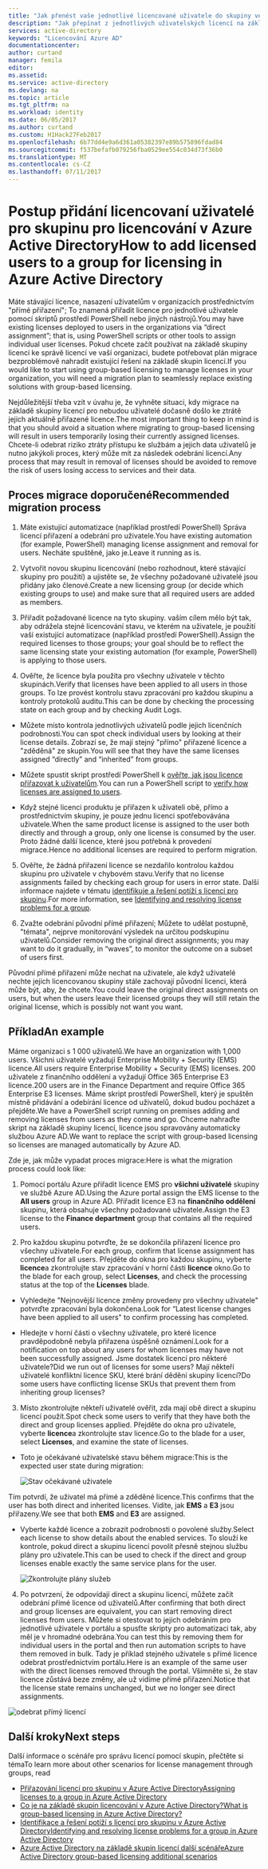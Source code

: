 ```yaml
---
title: "Jak přenést vaše jednotlivé licencované uživatele do skupiny ve službě Azure Active Directory | Microsoft Docs"
description: "Jak přepínat z jednotlivých uživatelských licencí na základě skupiny licencí pomocí služby Azure Active Directory pro"
services: active-directory
keywords: "Licencování Azure AD"
documentationcenter: 
author: curtand
manager: femila
editor: 
ms.assetid: 
ms.service: active-directory
ms.devlang: na
ms.topic: article
ms.tgt_pltfrm: na
ms.workload: identity
ms.date: 06/05/2017
ms.author: curtand
ms.custom: H1Hack27Feb2017
ms.openlocfilehash: 6b77dd4e9a6d361a05382397e89b575896fdad84
ms.sourcegitcommit: f537befafb079256fba0529ee554c034d73f36b0
ms.translationtype: MT
ms.contentlocale: cs-CZ
ms.lasthandoff: 07/11/2017
---
```

# <a name="how-to-add-licensed-users-to-a-group-for-licensing-in-azure-active-directory"></a><span data-ttu-id="3806a-104">Postup přidání licencovaní uživatelé pro skupinu pro licencování v Azure Active Directory</span><span class="sxs-lookup"><span data-stu-id="3806a-104">How to add licensed users to a group for licensing in Azure Active Directory</span></span>

<span data-ttu-id="3806a-105">Máte stávající licence, nasazení uživatelům v organizacích prostřednictvím "přímé přiřazení"; To znamená přiřadit licence pro jednotlivé uživatele pomocí skriptů prostředí PowerShell nebo jiných nástrojů.</span><span class="sxs-lookup"><span data-stu-id="3806a-105">You may have existing licenses deployed to users in the organizations via “direct assignment”; that is, using PowerShell scripts or other tools to assign individual user licenses.</span></span> <span data-ttu-id="3806a-106">Pokud chcete začít používat na základě skupiny licencí ke správě licencí ve vaší organizaci, budete potřebovat plán migrace bezproblémově nahradit existující řešení na základě skupin licencí.</span><span class="sxs-lookup"><span data-stu-id="3806a-106">If you would like to start using group-based licensing to manage licenses in your organization, you will need a migration plan to seamlessly replace existing solutions with group-based licensing.</span></span>

<span data-ttu-id="3806a-107">Nejdůležitější třeba vzít v úvahu je, že vyhněte situaci, kdy migrace na základě skupiny licencí pro nebudou uživatelé dočasně došlo ke ztrátě jejich aktuálně přiřazené licence.</span><span class="sxs-lookup"><span data-stu-id="3806a-107">The most important thing to keep in mind is that you should avoid a situation where migrating to group-based licensing will result in users temporarily losing their currently assigned licenses.</span></span> <span data-ttu-id="3806a-108">Chcete-li odebrat riziko ztráty přístupu ke službám a jejich data uživatelů je nutno jakýkoli proces, který může mít za následek odebrání licencí.</span><span class="sxs-lookup"><span data-stu-id="3806a-108">Any process that may result in removal of licenses should be avoided to remove the risk of users losing access to services and their data.</span></span>

## <a name="recommended-migration-process"></a><span data-ttu-id="3806a-109">Proces migrace doporučené</span><span class="sxs-lookup"><span data-stu-id="3806a-109">Recommended migration process</span></span>

1. <span data-ttu-id="3806a-110">Máte existující automatizace (například prostředí PowerShell) Správa licencí přiřazení a odebrání pro uživatele.</span><span class="sxs-lookup"><span data-stu-id="3806a-110">You have existing automation (for example, PowerShell) managing license assignment and removal for users.</span></span> <span data-ttu-id="3806a-111">Necháte spuštěné, jako je.</span><span class="sxs-lookup"><span data-stu-id="3806a-111">Leave it running as is.</span></span>

2. <span data-ttu-id="3806a-112">Vytvořit novou skupinu licencování (nebo rozhodnout, které stávající skupiny pro použití) a ujistěte se, že všechny požadované uživatelé jsou přidány jako členové.</span><span class="sxs-lookup"><span data-stu-id="3806a-112">Create a new licensing group (or decide which existing groups to use) and make sure that all required users are added as members.</span></span>

3. <span data-ttu-id="3806a-113">Přiřadit požadované licence na tyto skupiny. vaším cílem mělo být tak, aby odrážela stejné licencování stavu, ve kterém na uživatele, je použití vaší existující automatizace (například prostředí PowerShell).</span><span class="sxs-lookup"><span data-stu-id="3806a-113">Assign the required licenses to those groups; your goal should be to reflect the same licensing state your existing automation (for example, PowerShell) is applying to those users.</span></span>

4. <span data-ttu-id="3806a-114">Ověřte, že licence byla použita pro všechny uživatele v těchto skupinách.</span><span class="sxs-lookup"><span data-stu-id="3806a-114">Verify that licenses have been applied to all users in those groups.</span></span> <span data-ttu-id="3806a-115">To lze provést kontrolu stavu zpracování pro každou skupinu a kontroly protokolů auditu.</span><span class="sxs-lookup"><span data-stu-id="3806a-115">This can be done by checking the processing state on each group and by checking Audit Logs.</span></span>

  - <span data-ttu-id="3806a-116">Můžete místo kontrola jednotlivých uživatelů podle jejich licenčních podrobnosti.</span><span class="sxs-lookup"><span data-stu-id="3806a-116">You can spot check individual users by looking at their license details.</span></span> <span data-ttu-id="3806a-117">Zobrazí se, že mají stejný "přímo" přiřazené licence a "zděděná" ze skupin.</span><span class="sxs-lookup"><span data-stu-id="3806a-117">You will see that they have the same licenses assigned “directly” and “inherited” from groups.</span></span>

  - <span data-ttu-id="3806a-118">Můžete spustit skript prostředí PowerShell k [ověřte, jak jsou licence přiřazovat k uživatelům](active-directory-licensing-group-advanced.md#use-powershell-to-see-who-has-inherited-and-direct-licenses).</span><span class="sxs-lookup"><span data-stu-id="3806a-118">You can run a PowerShell script to [verify how licenses are assigned to users](active-directory-licensing-group-advanced.md#use-powershell-to-see-who-has-inherited-and-direct-licenses).</span></span>

  - <span data-ttu-id="3806a-119">Když stejné licenci produktu je přiřazen k uživateli obě, přímo a prostřednictvím skupiny, je pouze jednu licenci spotřebovávána uživatele.</span><span class="sxs-lookup"><span data-stu-id="3806a-119">When the same product license is assigned to the user both directly and through a group, only one license is consumed by the user.</span></span> <span data-ttu-id="3806a-120">Proto žádné další licence, které jsou potřebná k provedení migrace.</span><span class="sxs-lookup"><span data-stu-id="3806a-120">Hence no additional licenses are required to perform migration.</span></span>

5. <span data-ttu-id="3806a-121">Ověřte, že žádná přiřazení licence se nezdařilo kontrolou každou skupinu pro uživatele v chybovém stavu.</span><span class="sxs-lookup"><span data-stu-id="3806a-121">Verify that no license assignments failed by checking each group for users in error state.</span></span> <span data-ttu-id="3806a-122">Další informace najdete v tématu [identifikuje a řešení potíží s licencí pro skupinu](active-directory-licensing-group-problem-resolution-azure-portal.md).</span><span class="sxs-lookup"><span data-stu-id="3806a-122">For more information, see [Identifying and resolving license problems for a group](active-directory-licensing-group-problem-resolution-azure-portal.md).</span></span>

6. <span data-ttu-id="3806a-123">Zvažte odebrání původní přímé přiřazení; Můžete to udělat postupně, "témata", nejprve monitorování výsledek na určitou podskupinu uživatelů.</span><span class="sxs-lookup"><span data-stu-id="3806a-123">Consider removing the original direct assignments; you may want to do it gradually, in “waves”, to monitor the outcome on a subset of users first.</span></span>

  <span data-ttu-id="3806a-124">Původní přímé přiřazení může nechat na uživatele, ale když uživatelé nechte jejich licencovanou skupiny stále zachovají původní licenci, která může být, aby, že chcete.</span><span class="sxs-lookup"><span data-stu-id="3806a-124">You could leave the original direct assignments on users, but when the users leave their licensed groups they will still retain the original license, which is possibly not want you want.</span></span>

## <a name="an-example"></a><span data-ttu-id="3806a-125">Příklad</span><span class="sxs-lookup"><span data-stu-id="3806a-125">An example</span></span>

<span data-ttu-id="3806a-126">Máme organizaci s 1 000 uživatelů.</span><span class="sxs-lookup"><span data-stu-id="3806a-126">We have an organization with 1,000 users.</span></span> <span data-ttu-id="3806a-127">Všichni uživatelé vyžadují Enterprise Mobility + Security (EMS) licence.</span><span class="sxs-lookup"><span data-stu-id="3806a-127">All users require Enterprise Mobility + Security (EMS) licenses.</span></span> <span data-ttu-id="3806a-128">200 uživatele z finančního oddělení a vyžadují Office 365 Enterprise E3 licence.</span><span class="sxs-lookup"><span data-stu-id="3806a-128">200 users are in the Finance Department and require Office 365 Enterprise E3 licenses.</span></span> <span data-ttu-id="3806a-129">Máme skript prostředí PowerShell, který je spuštěn místně přidávání a odebírání licence od uživatelů, dokud budou pocházet a přejděte.</span><span class="sxs-lookup"><span data-stu-id="3806a-129">We have a PowerShell script running on premises adding and removing licenses from users as they come and go.</span></span> <span data-ttu-id="3806a-130">Chceme nahraďte skript na základě skupiny licencí, licence jsou spravovány automaticky službou Azure AD.</span><span class="sxs-lookup"><span data-stu-id="3806a-130">We want to replace the script with group-based licensing so licenses are managed automatically by Azure AD.</span></span>

<span data-ttu-id="3806a-131">Zde je, jak může vypadat proces migrace:</span><span class="sxs-lookup"><span data-stu-id="3806a-131">Here is what the migration process could look like:</span></span>

1. <span data-ttu-id="3806a-132">Pomocí portálu Azure přiřadit licence EMS pro **všichni uživatelé** skupiny ve službě Azure AD.</span><span class="sxs-lookup"><span data-stu-id="3806a-132">Using the Azure portal assign the EMS license to the **All users** group in Azure AD.</span></span> <span data-ttu-id="3806a-133">Přiřadit licence E3 na **finančního oddělení** skupinu, která obsahuje všechny požadované uživatele.</span><span class="sxs-lookup"><span data-stu-id="3806a-133">Assign the E3 license to the **Finance department** group that contains all the required users.</span></span>

2. <span data-ttu-id="3806a-134">Pro každou skupinu potvrďte, že se dokončila přiřazení licence pro všechny uživatele.</span><span class="sxs-lookup"><span data-stu-id="3806a-134">For each group, confirm that license assignment has completed for all users.</span></span> <span data-ttu-id="3806a-135">Přejděte do okna pro každou skupinu, vyberte **licence**a zkontrolujte stav zpracování v horní části **licence** okno.</span><span class="sxs-lookup"><span data-stu-id="3806a-135">Go to the blade for each group, select **Licenses**, and check the processing status at the top of the **Licenses** blade.</span></span>

  - <span data-ttu-id="3806a-136">Vyhledejte "Nejnovější licence změny provedeny pro všechny uživatele" potvrďte zpracování byla dokončena.</span><span class="sxs-lookup"><span data-stu-id="3806a-136">Look for “Latest license changes have been applied to all users" to confirm processing has completed.</span></span>

  - <span data-ttu-id="3806a-137">Hledejte v horní části o všechny uživatele, pro které licence pravděpodobně nebyla přiřazena úspěšně oznámení.</span><span class="sxs-lookup"><span data-stu-id="3806a-137">Look for a notification on top about any users for whom licenses may have not been successfully assigned.</span></span> <span data-ttu-id="3806a-138">Jsme dostatek licencí pro některé uživatele?</span><span class="sxs-lookup"><span data-stu-id="3806a-138">Did we run out of licenses for some users?</span></span> <span data-ttu-id="3806a-139">Mají někteří uživatelé konfliktní licence SKU, které brání dědění skupiny licencí?</span><span class="sxs-lookup"><span data-stu-id="3806a-139">Do some users have conflicting license SKUs that prevent them from inheriting group licenses?</span></span>

3. <span data-ttu-id="3806a-140">Místo zkontrolujte někteří uživatelé ověřit, zda mají obě direct a skupinu licencí použít.</span><span class="sxs-lookup"><span data-stu-id="3806a-140">Spot check some users to verify that they have both the direct and group licenses applied.</span></span> <span data-ttu-id="3806a-141">Přejděte do okna pro uživatele, vyberte **licence**a zkontrolujte stav licence.</span><span class="sxs-lookup"><span data-stu-id="3806a-141">Go to the blade for a user, select **Licenses**, and examine the state of licenses.</span></span>

  - <span data-ttu-id="3806a-142">Toto je očekávané uživatelské stavu během migrace:</span><span class="sxs-lookup"><span data-stu-id="3806a-142">This is the expected user state during migration:</span></span>

      ![Stav očekávané uživatele](media/active-directory-licensing-group-migration-azure-portal/expected-user-state.png)

  <span data-ttu-id="3806a-144">Tím potvrdí, že uživatel má přímé a zděděné licence.</span><span class="sxs-lookup"><span data-stu-id="3806a-144">This confirms that the user has both direct and inherited licenses.</span></span> <span data-ttu-id="3806a-145">Vidíte, jak **EMS** a **E3** jsou přiřazeny.</span><span class="sxs-lookup"><span data-stu-id="3806a-145">We see that both **EMS** and **E3** are assigned.</span></span>

  - <span data-ttu-id="3806a-146">Vyberte každé licence a zobrazit podrobnosti o povolené služby.</span><span class="sxs-lookup"><span data-stu-id="3806a-146">Select each license to show details about the enabled services.</span></span> <span data-ttu-id="3806a-147">To slouží ke kontrole, pokud direct a skupinu licencí povolit přesně stejnou službu plány pro uživatele.</span><span class="sxs-lookup"><span data-stu-id="3806a-147">This can be used to check if the direct and group licenses enable exactly the same service plans for the user.</span></span>

      ![Zkontrolujte plány služeb](media/active-directory-licensing-group-migration-azure-portal/check-service-plans.png)

4. <span data-ttu-id="3806a-149">Po potvrzení, že odpovídají direct a skupinu licencí, můžete začít odebrání přímé licence od uživatelů.</span><span class="sxs-lookup"><span data-stu-id="3806a-149">After confirming that both direct and group licenses are equivalent, you can start removing direct licenses from users.</span></span> <span data-ttu-id="3806a-150">Můžete si otestovat to jejich odebráním pro jednotlivé uživatele v portálu a spusťte skripty pro automatizaci tak, aby měl je v hromadné odebrána.</span><span class="sxs-lookup"><span data-stu-id="3806a-150">You can test this by removing them for individual users in the portal and then run automation scripts to have them removed in bulk.</span></span> <span data-ttu-id="3806a-151">Tady je příklad stejného uživatele s přímé licence odebrat prostřednictvím portálu.</span><span class="sxs-lookup"><span data-stu-id="3806a-151">Here is an example of the same user with the direct licenses removed through the portal.</span></span> <span data-ttu-id="3806a-152">Všimněte si, že stav licence zůstává beze změny, ale už vidíme přímé přiřazení.</span><span class="sxs-lookup"><span data-stu-id="3806a-152">Notice that the license state remains unchanged, but we no longer see direct assignments.</span></span>

  ![odebrat přímý licencí](media/active-directory-licensing-group-migration-azure-portal/direct-licenses-removed.png)


## <a name="next-steps"></a><span data-ttu-id="3806a-154">Další kroky</span><span class="sxs-lookup"><span data-stu-id="3806a-154">Next steps</span></span>

<span data-ttu-id="3806a-155">Další informace o scénáře pro správu licencí pomocí skupin, přečtěte si téma</span><span class="sxs-lookup"><span data-stu-id="3806a-155">To learn more about other scenarios for license management through groups, read</span></span>

* [<span data-ttu-id="3806a-156">Přiřazování licencí pro skupinu v Azure Active Directory</span><span class="sxs-lookup"><span data-stu-id="3806a-156">Assigning licenses to a group in Azure Active Directory</span></span>](active-directory-licensing-group-assignment-azure-portal.md)
* [<span data-ttu-id="3806a-157">Co je na základě skupin licencování v Azure Active Directory?</span><span class="sxs-lookup"><span data-stu-id="3806a-157">What is group-based licensing in Azure Active Directory?</span></span>](active-directory-licensing-whatis-azure-portal.md)
* [<span data-ttu-id="3806a-158">Identifikace a řešení potíží s licencí pro skupinu v Azure Active Directory</span><span class="sxs-lookup"><span data-stu-id="3806a-158">Identifying and resolving license problems for a group in Azure Active Directory</span></span>](active-directory-licensing-group-problem-resolution-azure-portal.md)
* [<span data-ttu-id="3806a-159">Azure Active Directory na základě skupin licencí další scénáře</span><span class="sxs-lookup"><span data-stu-id="3806a-159">Azure Active Directory group-based licensing additional scenarios</span></span>](active-directory-licensing-group-advanced.md)

